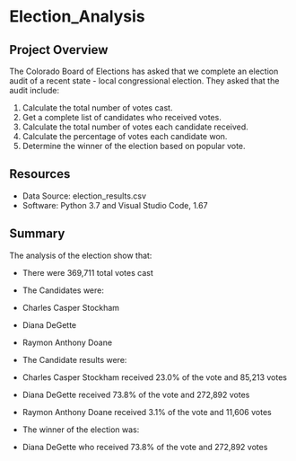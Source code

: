 # Election_Analysis 

## Project Overview
The Colorado Board of Elections has asked that we complete an election audit of a recent state - local congressional election. They asked that the audit include:

1. Calculate the total number of votes cast. 
2. Get a complete list of candidates who received votes. 
3. Calculate the total number of votes each candidate received. 
4. Calculate the percentage of votes each candidate won. 
5. Determine the winner of the election based on popular vote. 

## Resources
- Data Source: election_results.csv
- Software: Python 3.7 and Visual Studio Code, 1.67

## Summary
The analysis of the election show that: 
- There were 369,711 total votes cast


- The Candidates were: 
-   Charles Casper Stockham
-   Diana DeGette 
-   Raymon Anthony Doane


- The Candidate results were: 
-   Charles Casper Stockham received 23.0% of the vote and 85,213 votes
-   Diana DeGette received 73.8% of the vote and 272,892 votes
-   Raymon Anthony Doane received 3.1% of the vote and 11,606 votes 
- The winner of the election was: 
-   Diana DeGette who received 73.8% of the vote and 272,892 votes 


